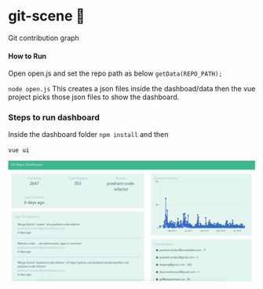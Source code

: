 # git-scene :tada:

Git contribution graph

#### How to Run
Open open.js and set the repo path as below
`getData(REPO_PATH);`

`node open.js`
This creates a json files inside the dashboad/data then the vue project picks those json files to show the dashboard.

### Steps to run dashboard
Inside the dashboard folder
`npm install` and then

`vue ui`

![Screenshot](https://raw.githubusercontent.com/prashant-andani/git-graph/master/screenshot.png)
